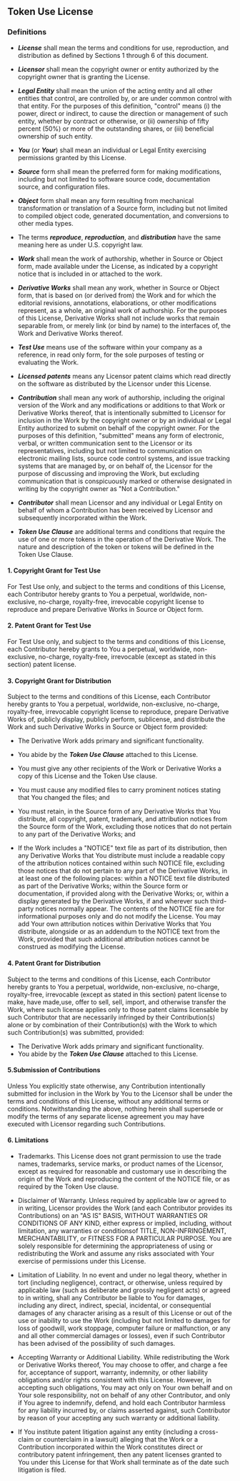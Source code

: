 ## Token Use License

### Definitions
* ***License*** shall mean the terms and conditions for use, reproduction, and distribution as defined by Sections 1 through 6 of this document.

* ***Licensor*** shall mean the copyright owner or entity authorized by the copyright owner that is granting the License.

* ***Legal Entity*** shall mean the union of the acting entity and all other entities that control, are controlled by, or are under common control with that entity. For the purposes of this definition, "control" means (i) the power, direct or indirect, to cause the direction or management of such entity, whether by contract or otherwise, or (ii) ownership of fifty percent (50%) or more of the outstanding shares, or (iii) beneficial ownership of such entity.

* ***You*** (or ***Your***) shall mean an individual or Legal Entity exercising permissions granted by this License.

* ***Source*** form shall mean the preferred form for making modifications, including but not limited to software source code, documentation source, and configuration files.

* ***Object*** form shall mean any form resulting from mechanical transformation or translation of a Source form, including but not limited to compiled object code, generated documentation, and conversions to other media types.

* The terms ***reproduce***, ***reproduction***, and ***distribution*** have the same meaning here as under U.S. copyright law.

* ***Work*** shall mean the work of authorship, whether in Source or Object form, made available under the License, as indicated by a copyright notice that is included in or attached to the work.

* ***Derivative Works*** shall mean any work, whether in Source or Object form, that is based on (or derived from) the Work and for which the editorial revisions, annotations, elaborations, or other modifications represent, as a whole, an original work of authorship. For the purposes of this License, Derivative Works shall not include works that remain separable from, or merely link (or bind by name) to the interfaces of, the Work and Derivative Works thereof.

* ***Test Use*** means use of the software within your company as a reference, in read only form, for the sole purposes of testing or evaluating the Work.

* ***Licensed patents*** means any Licensor patent claims which read directly on the software as distributed by the Licensor under this License.

* ***Contribution*** shall mean any work of authorship, including the original version of the Work and any modifications or additions to that Work or Derivative Works thereof, that is intentionally submitted to Licensor for inclusion in the Work by the copyright owner or by an individual or Legal Entity authorized to submit on behalf of the copyright owner. For the purposes of this definition, "submitted" means any form of electronic, verbal, or written communication sent to the Licensor or its representatives, including but not limited to communication on electronic mailing lists, source code control systems, and issue tracking systems that are managed by, or on behalf of, the Licensor for the purpose of discussing and improving the Work, but excluding communication that is conspicuously marked or otherwise designated in writing by the copyright owner as "Not a Contribution."

* ***Contributor*** shall mean Licensor and any individual or Legal Entity on behalf of whom a Contribution has been received by Licensor and subsequently incorporated within the Work.

* ***Token Use Clause*** are additional terms and conditions that require the use of one or more tokens in the operation of the Derivative Work. The nature and description of the token or tokens will be defined in the Token Use Clause.

#### 1. Copyright Grant for Test Use

For Test Use only, and subject to the terms and conditions of this License, each Contributor hereby grants to You a perpetual, worldwide, non-exclusive, no-charge, royalty-free, irrevocable copyright license to reproduce and prepare Derivative Works in Source or Object form.

#### 2. Patent Grant for Test Use

For Test Use only, and subject to the terms and conditions of this License, each Contributor hereby grants to You a perpetual, worldwide, non-exclusive, no-charge, royalty-free, irrevocable (except as stated in this section) patent license.

#### 3. Copyright Grant for Distribution

Subject to the terms and conditions of this License, each Contributor hereby grants to You a perpetual, worldwide, non-exclusive, no-charge, royalty-free, irrevocable copyright license to reproduce, prepare Derivative Works of, publicly display, publicly perform, sublicense, and distribute the Work and such Derivative Works in Source or Object form provided:

* The Derivative Work adds primary and significant functionality.

* You abide by the ***Token Use Clause*** attached to this License. 

* You must give any other recipients of the Work or Derivative Works a copy of this License and the Token Use clause.

* You must cause any modified files to carry prominent notices stating that You changed the files; and

* You must retain, in the Source form of any Derivative Works that You distribute, all copyright, patent, trademark, and    attribution notices from the Source form of the Work, excluding those notices that do not pertain to any part of the Derivative Works; and

* If the Work includes a "NOTICE" text file as part of its distribution, then any Derivative Works that You distribute must   include a readable copy of the attribution notices contained within such NOTICE file, excluding those notices that do not    pertain to any part of the Derivative Works, in at least one of the following places: within a NOTICE text file distributed as part of the Derivative Works; within the Source form or documentation, if provided along with the Derivative Works; or, within a display generated by the Derivative Works, if and wherever such third-party notices normally appear. The contents of the NOTICE file are for informational purposes only and do not modify the License. You may add Your own attribution notices within Derivative Works that You distribute, alongside or as an addendum to the NOTICE text from the Work, provided that such additional attribution notices cannot be construed as modifying the License.

#### 4. Patent Grant for Distribution

Subject to the terms and conditions of this License, each Contributor hereby grants to You a perpetual, worldwide, non-exclusive, no-charge, royalty-free, irrevocable (except as stated in this section) patent license to make, have made,use, offer to sell, sell, import, and otherwise transfer the Work, where such license applies only to those patent claims licensable by such Contributor that are necessarily infringed by their Contribution(s) alone or by combination of their Contribution(s) with the Work to which such Contribution(s) was submitted, provided:

* The Derivative Work adds primary and significant functionality.
* You abide by the ***Token Use Clause*** attached to this License. 

#### 5.Submission of Contributions

Unless You explicitly state otherwise, any Contribution intentionally submitted for inclusion in the Work by You to the Licensor shall be under the terms and conditions of this License, without any additional terms or conditions. Notwithstanding the above, nothing herein shall supersede or modify the terms of any separate license agreement you may have executed with Licensor regarding such Contributions.
      
#### 6. Limitations

* Trademarks. This License does not grant permission to use the trade names, trademarks, service marks, or product names of the Licensor, except as required for reasonable and customary use in describing the origin of the Work and reproducing the content of the NOTICE file, or as required by the Token Use clause.

* Disclaimer of Warranty. Unless required by applicable law or agreed to in writing, Licensor provides the Work (and each Contributor provides its Contributions) on an "AS IS" BASIS, WITHOUT WARRANTIES OR CONDITIONS OF ANY KIND, either express or implied, including, without limitation, any warranties or conditionsof TITLE, NON-INFRINGEMENT, MERCHANTABILITY, or FITNESS FOR A PARTICULAR PURPOSE. You are solely responsible for determining the appropriateness of using or redistributing the Work and assume any risks associated with Your exercise of permissions under this License.

* Limitation of Liability. In no event and under no legal theory, whether in tort (including negligence), contract, or otherwise, unless required by applicable law (such as deliberate and grossly negligent acts) or agreed to in writing, shall any Contributor be liable to You for damages, including any direct, indirect, special, incidental, or consequential damages of any character arising as a result of this License or out of the use or inability to use the Work (including but not limited to damages for loss of goodwill, work stoppage, computer failure or malfunction, or any and all other commercial damages or losses), even if such Contributor has been advised of the possibility of such damages.

* Accepting Warranty or Additional Liability. While redistributing the Work or Derivative Works thereof, You may choose to offer, and charge a fee for, acceptance of support, warranty, indemnity, or other liability obligations and/or rights consistent with this License. However, in accepting such obligations, You may act only on Your own behalf and on Your sole responsibility, not on behalf of any other Contributor, and only if You agree to indemnify, defend, and hold each Contributor harmless for any liability incurred by, or claims asserted against, such Contributor by reason of your accepting any such warranty or additional liability.

* If You institute patent litigation against any entity (including a cross-claim or counterclaim in a lawsuit) alleging that the Work or a Contribution incorporated within the Work constitutes direct or contributory patent infringement, then any patent licenses granted to You under this License for that Work shall terminate as of the date such litigation is filed.
